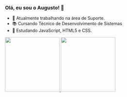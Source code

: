 ### Olá, eu sou o Augusto! 👋

- 🔭 Atualmente trabalhando na área de Suporte.
- 📚 Cursando Técnico de Desenvolvimento de Sistemas
- 🌱 Estudando JavaScript, HTML5 e CSS.

<div>
  <a href="https://github.com/medeiros-augusto">
  <img height="180em" src="https://github-readme-stats.vercel.app/api?username=medeiros-augusto&show_icons=true&theme=dracula&include_all_commits=true&count_private=true"/>
  <img height="180em" src="https://github-readme-stats.vercel.app/api/top-langs/?username=medeiros-augusto&layout=compact&langs_count=16&theme=dracula"/>
</div>
